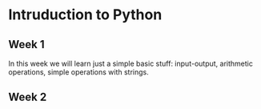 <h1>Intruduction to Python</h1>

<h2>Week 1</h2>

In this week we will learn just a simple basic stuff: input-output, arithmetic operations, simple operations with strings.

<h2>Week 2</h2>
